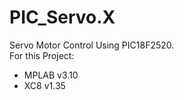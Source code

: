 # PIC_Servo.X
Servo Motor Control Using PIC18F2520.
<br>
For this Project:
* MPLAB v3.10
* XC8 v1.35